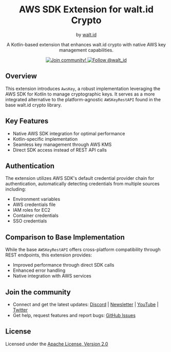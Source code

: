 <div align="center">
 <h1>AWS SDK Extension for walt.id Crypto</h1>
 <span>by </span><a href="https://walt.id">walt.id</a>
  <p>A Kotlin-based extension that enhances walt.id crypto with native AWS key management capabilities.</b><p>

<a href="https://walt.id/community">
<img src="https://img.shields.io/badge/Join-The Community-blue.svg?style=flat" alt="Join community!" />
</a>
<a href="https://twitter.com/intent/follow?screen_name=walt_id">
<img src="https://img.shields.io/twitter/follow/walt_id.svg?label=Follow%20@walt_id" alt="Follow @walt_id" />
</a>
</div>

## Overview

This extension introduces `AwsKey`, a robust implementation leveraging the AWS SDK for Kotlin to manage cryptographic keys. It serves as a more integrated alternative to the platform-agnostic `AWSKeyRestAPI` found in the base walt.id crypto library.

## Key Features

- Native AWS SDK integration for optimal performance
- Kotlin-specific implementation
- Seamless key management through AWS KMS
- Direct SDK access instead of REST API calls

## Authentication

The extension utilizes AWS SDK's default credential provider chain for authentication, automatically detecting credentials from multiple sources including:

- Environment variables
- AWS credentials file
- IAM roles for EC2
- Container credentials
- SSO credentials

## Comparison to Base Implementation

While the base `AWSKeyRestAPI` offers cross-platform compatibility through REST endpoints, this extension provides:

- Improved performance through direct SDK calls
- Enhanced error handling
- Native integration with AWS services

## Join the community

* Connect and get the latest updates: [Discord](https://discord.gg/AW8AgqJthZ) | [Newsletter](https://walt.id/newsletter) | [YouTube](https://www.youtube.com/channel/UCXfOzrv3PIvmur_CmwwmdLA) | [Twitter](https://mobile.twitter.com/walt_id)
* Get help, request features and report bugs: [GitHub Issues ](https://github.com/walt-id/waltid-identity/issues)


## License

Licensed under the [Apache License, Version 2.0](https://github.com/walt-id/waltid-mdoc/blob/master/LICENSE)

